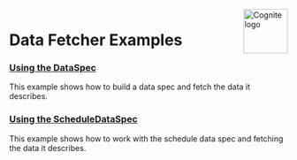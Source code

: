 <a href="https://cognite.com/">
    <img src="https://github.com/cognitedata/cognite-python-docs/blob/master/img/cognite_logo.png" alt="Cognite logo" title="Cognite" align="right" height="80" />
</a>

Data Fetcher Examples
=====================

### [Using the DataSpec](data_spec.py)

This example shows how to build a data spec and fetch the data it describes.

### [Using the ScheduleDataSpec](data_spec_schedule.py)

This example shows how to work with the schedule data spec and fetching the data
it describes.
